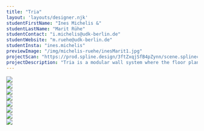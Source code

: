 ```yaml
---
title: "Tria"
layout: 'layouts/designer.njk'
studentFirstName: "Ines Michelis &"
studentLastName: "Marit Rühe"
studentContact: "i.michelis@udk-berlin.de"
studentWebsite: "m.ruehe@udk-berlin.de"
studentInsta: "ines.michelis"
previewImage: "/img/michelis-ruehe/inesMarit1.jpg"
projectScan: "https://prod.spline.design/3ftZxqjSfB4pZynn/scene.splinecode"
projectDescription: "Tria is a modular wall system where the floor plan can be freely decided and changeable fabric rolls. The system is easy to assemble and dismantle. It consists of three main parts, which can be stowed away in a small space. Tria is a system with as few limits as possible, allowing for creativity in building rooms and fully immersing your exhibition, even when showcasing multiple objects."
---
```


  <div class="span-2">
    <img src="/img/michelis-ruehe/inesMarit1.jpg">
  </div>
   <div class="span-1">
    <img src="/img/michelis-ruehe/inesMarit2.jpg">
  </div>
   <div class="span-1">
    <img src="/img/michelis-ruehe/inesMarit3.jpg">
  </div>
   <div class="span-1">
    <img src="/img/michelis-ruehe/inesMarit4.jpg">
  </div>
   <div class="span-1">
    <img src="/img/michelis-ruehe/inesMarit5.jpg">
  </div>
   <div class="span-1">
    <img src="/img/michelis-ruehe/inesMarit6.jpg">
  </div>
   <div class="span-1">
    <img src="/img/michelis-ruehe/inesMarit7.jpg">
  </div>
   <div class="span-2">
    <img src="/img/michelis-ruehe/inesMarit8.jpg">
  </div>